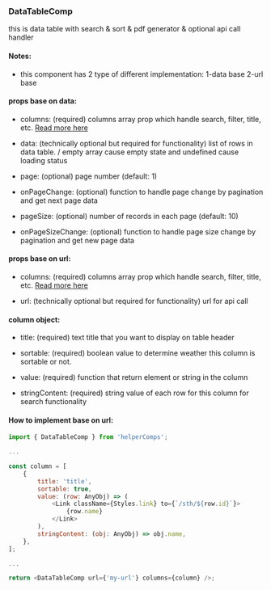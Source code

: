 ### DataTableComp

this is data table with search & sort & pdf generator & optional api call handler

#### Notes:

-   this component has 2 type of different implementation: 1-data base 2-url base

#### props base on data:

-   columns: (required) columns array prop which handle search, filter, title, etc. [Read more here](#column-object)

-   data: (technically optional but required for functionality) list of rows in data table. /
    empty array cause empty state and undefined cause loading status

-   page: (optional) page number (default: 1)

-   onPageChange: (optional) function to handle page change by pagination and get next page data

-   pageSize: (optional) number of records in each page (default: 10)

-   onPageSizeChange: (optional) function to handle page size change by pagination and get new page data

#### props base on url:

-   columns: (required) columns array prop which handle search, filter, title, etc. [Read more here](#column-object)

-   url: (technically optional but required for functionality) url for api call

#### column object:

-   title: (required) text title that you want to display on table header

-   sortable: (required) boolean value to determine weather this column is sortable or not.

-   value: (required) function that return element or string in the column

-   stringContent: (required) string value of each row for this column for search functionality

#### How to implement base on url:

```javascript
import { DataTableComp } from 'helperComps';

...

const column = [
    {
        title: 'title',
        sortable: true,
        value: (row: AnyObj) => (
            <Link className={Styles.link} to={`/sth/${row.id}`}>
                {row.name}
            </Link>
        ),
        stringContent: (obj: AnyObj) => obj.name,
    },
];

...

return <DataTableComp url={'my-url'} columns={column} />;
```

